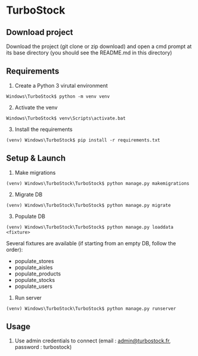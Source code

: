 # TurboStock

## Download project

Download the project (git clone or zip download) and open a cmd prompt at its base directory (you should see the README.md in this directory)

## Requirements

1. Create a Python 3 virutal environment

```Shell
Windows\TurboStock$ python -m venv venv
```

2. Activate the venv

```Shell
Windows\TurboStock$ venv\Scripts\activate.bat
```

3. Install the requirements

```Shell
(venv) Windows\TurboStock$ pip install -r requirements.txt
```

## Setup & Launch

1. Make migrations
```Shell
(venv) Windows\TurboStock\TurboStock$ python manage.py makemigrations
```

2. Migrate DB
```Shell
(venv) Windows\TurboStock\TurboStock$ python manage.py migrate
```

3. Populate DB
```Shell
(venv) Windows\TurboStock\TurboStock$ python manage.py loaddata <fixture>
```
Several fixtures are available (if starting from an empty DB, follow the order):
* populate_stores
* populate_aisles
* populate_products
* populate_stocks
* populate_users

1. Run server
```Shell
(venv) Windows\TurboStock\TurboStock$ python manage.py runserver
```

## Usage

1. Use admin credentials to connect (email : admin@turbostock.fr, password : turbostock)

